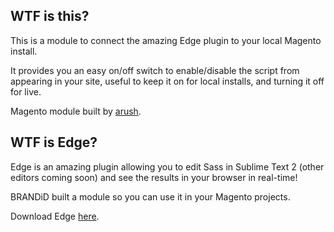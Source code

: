 ## WTF is this?

This is a module to connect the amazing Edge plugin to your local Magento install.

It provides you an easy on/off switch to enable/disable the script from appearing in your site, useful to keep it on for local installs, and turning it off for live.

Magento module built by [arush](http://www.twitter.com/arush).


## WTF is Edge?

Edge is an amazing plugin allowing you to edit Sass in Sublime Text 2 (other editors coming soon) and see the results in your browser in real-time!

BRANDiD built a module so you can use it in your Magento projects.


Download Edge [here](http://www.getedge.io).
